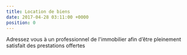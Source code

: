 ```yaml
---
title: Location de biens
date: 2017-04-28 03:11:00 +0000
position: 0
---
```


Adressez vous à un professionnel de l'immobilier afin d’être pleinement satisfait des prestations offertes